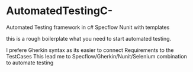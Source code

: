 # AutomatedTestingC-
Automated Testing framework in c# Specflow Nunit with templates


this is a rough boilerplate what you need to start automated testing. 

I prefere Gherkin syntax as its easier to connect Requirements to the TestCases 
This lead me to Specflow/Gherkin/Nunit/Selenium combination to automate testing 
